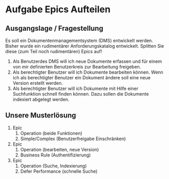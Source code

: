 # Aufgabe Epics Aufteilen

## Ausgangslage / Fragestellung

Es soll ein Dokumentenmanagementsystem (DMS) entwickelt werden. Bisher wurde ein rudimentärer Anforderungskatalog entwickelt.Splitten Sie diese (zum Teil noch rudimentären) Epics auf!1. Als Benutzerdes DMS will ich neue Dokumente erfassen und für einem von mir definierten Benutzerkreis zur Bearbeitung freigeben.2. Als berechtigter Benutzer will ich Dokumente bearbeiten können. Wenn ich als berechtigter Benutzer ein Dokument ändere soll eine neue Version erstellt werden.3. Als berechtigter Benutzer will ich Dokumente mit Hilfe einer Suchfunktion schnell finden können. Dazu sollen die Dokumente indexiert abgelegt werden.

## Unsere Musterlösung

1. Epic
	1. Operation (beide Funktionen)
	2. Simple/Complex (Benutzerfreigabe Einschränken)
2. Epic
	1. Operation (bearbeiten, neue Version)
	2. Business Rule (Authentifizierung)
3. Epic
	1. Operation (Suche, Indexierung)
	2. Defer Performance (schnelle Suche)